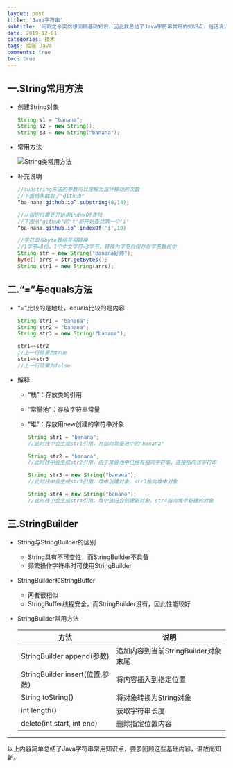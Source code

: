 ```yaml
---
layout: post
title: 'Java字符串'
subtitle: '闲暇之余突然想回顾基础知识，因此我总结了Java字符串常用的知识点，俗话说温故而知新，希望我们不要在技术和框架如火如荼的时候忘记了初心。'
date: 2019-12-01
categories: 技术
tags: 后端 Java
comments: true
toc: true
---
```




## 一.String常用方法

* 创建String对象

  ~~~ java
  String s1 = "banana";
  String s2 = new String();
  String s3 = new String("banana");
  ~~~

* 常用方法

  ![String类常用方法](../../../assets/img/Java字符串/String常用方法.png)  

* 补充说明

  ~~~ java
  //substring方法的参数可以理解为指针移动的次数
  //下面结果截取了"github"
  “ba-nana.github.io”.substring(8,14);
  
  //从指定位置处开始用indexOf查找
  //下面从"github"的't'前开始查找第一个'i'
  “ba-nana.github.io”.indexOf('i',10)
  
  //字符串与byte数组互相转换
  //1字节=8位，1个中文字符=3字节，转换为字节后保存在字节数组中
  String str = new String("banana好帅");
  byte[] arrs = str.getBytes();
  String str1 = new String(arrs);
  ~~~

  

## 二.“=”与equals方法

* “=”比较的是地址，equals比较的是内容

  ~~~ java
  String str1 = "banana";
  String str2 = "banana";
  String str3 = new String("banana");
  
  str1==str2
  //上一行结果为true
  str1==str3
  //上一行结果为false
  ~~~

* 解释

  * “栈”：存放类的引用

  * “常量池”：存放字符串常量

  * “堆”：存放用new创建的字符串对象

    ~~~ java
    String str1 = "banana";
    //此时栈中会生成str1引用，并指向常量池中的"banana"
    
    String str2 = "banana";
    //此时栈中会生成str2引用，由于常量池中已经有相同字符串，直接指向该字符串
    
    String str3 = new String("banana");
    //此时栈中会生成str3引用，堆中创建对象，str3指向堆中对象
    
    String str4 = new String("banana");
    //此时栈中会生成str4引用，堆中依旧会创建新对象，str4指向堆中新建的对象
    ~~~

    

## 三.StringBuilder

* String与StringBuilder的区别

  * String具有不可变性，而StringBuilder不具备
  * 频繁操作字符串时可使用StringBuilder

* StringBuilder和StringBuffer

  * 两者很相似
  * StringBuffer线程安全，而StringBuilder没有，因此性能较好

* StringBuilder常用方法

  | 方法                            | 说明                                |
  | ------------------------------- | ----------------------------------- |
  | StringBuilder append(参数)      | 追加内容到当前StringBuilder对象末尾 |
  | StringBuilder insert(位置,参数) | 将内容插入到指定位置                |
  | String toString()               | 将对象转换为String对象              |
  | int length()                    | 获取字符串长度                      |
  | delete(int start, int end)      | 删除指定位置内容                    |

------

以上内容简单总结了Java字符串常用知识点，要多回顾这些基础内容，温故而知新。